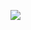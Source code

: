 ![](http://www.plantuml.com/plantuml/proxy?cache=no&src=https://raw.githubusercontent.com/oleksandrblazhko/ai201-tsigankova/laboratory-work-7/2-SoftwareDesign/2.7-PlantUML/UML-ConceptClasses.puml)
